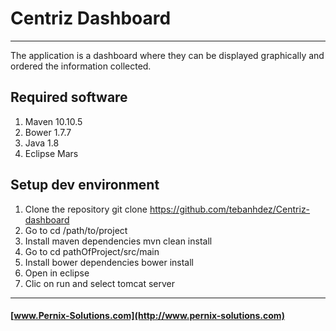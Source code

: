 # Centriz Dashboard
---
The application is a dashboard where they can be displayed graphically and ordered the information collected.

## Required software
1. Maven 10.10.5 
2. Bower 1.7.7
3. Java 1.8
4. Eclipse Mars

## Setup dev environment
1. Clone the repository git clone https://github.com/tebanhdez/Centriz-dashboard
2. Go to cd /path/to/project
3. Install maven dependencies mvn clean install
4. Go to cd pathOfProject/src/main
5. Install bower dependencies bower install
6. Open in eclipse
7. Clic on run and select tomcat server

---
#### [www.Pernix-Solutions.com](http://www.pernix-solutions.com)

